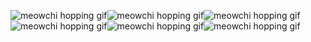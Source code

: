 ![meowchi hopping gif](https://media.discordapp.net/attachments/1060599560759681106/1062958577775542302/meowchihop.gif)![meowchi hopping gif](https://media.discordapp.net/attachments/1060599560759681106/1062958577775542302/meowchihop.gif)![meowchi hopping gif](https://media.discordapp.net/attachments/1060599560759681106/1062958577775542302/meowchihop.gif)![meowchi hopping gif](https://media.discordapp.net/attachments/1060599560759681106/1062958577775542302/meowchihop.gif)![meowchi hopping gif](https://media.discordapp.net/attachments/1060599560759681106/1062958577775542302/meowchihop.gif)![meowchi hopping gif](https://media.discordapp.net/attachments/1060599560759681106/1062958577775542302/meowchihop.gif)
